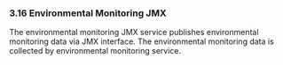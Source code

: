 ### 3.16 Environmental Monitoring JMX

The environmental monitoring JMX service publishes environmental monitoring data via JMX interface. The environmental monitoring data is collected by environmental monitoring service.